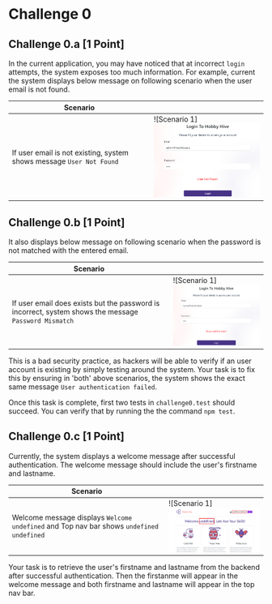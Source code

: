 # Challenge 0

## Challenge 0.a [1 Point]

In the current application, you may have noticed that at incorrect `login` attempts,  the system exposes too much information. For example, current the system displays below message on following scenario when the user email is not found.

| Scenario      |  |
| ----------- | ----------- |
| If user email is not existing, system shows message `User Not Found`      | ![Scenario 1]<img src="./images/0a.png" width="250">      |


## Challenge 0.b [1 Point]

It also displays below message on following scenario when the password is not matched with the entered email.

| Scenario      |  |
| ----------- | ----------- |
| If user email does exists but the password is incorrect, system shows the message `Password Mismatch`   | ![Scenario 1]<img src="./images/0b.png" width="250">         |

This is a bad security practice, as hackers will be able to verify if an user account is existing by simply testing around the system. Your task is to fix this by ensuring in 'both' above scenarios, the system shows the exact same message `User authentication failed`.

Once this task is complete, first two tests in `challenge0.test` should succeed. You can verify that by running the the command `npm test`.


## Challenge 0.c [1 Point]

Currently, the system displays a welcome message after successful authentication. The welcome message should include the user's firstname and lastname. 

| Scenario      |  |
| ----------- | ----------- |
| Welcome message displays `Welcome undefined` and Top nav bar shows `undefined undefined`  | ![Scenario 1]<img src="./images/0c.png" width="250">         |

Your task is to retrieve the user's firstname and lastname from the backend after successful authentication. Then the firstanme will appear in the welcome message and both firstname and lastname will appear in the top nav bar.